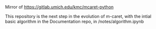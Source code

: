 Mirror of https://gitlab.umich.edu/kmc/mcaret-python

This repository is the next step in the evolution of m-caret, with the intial basic algorithm in the Documentation repo, in /notes/algorithm.ipynb 

